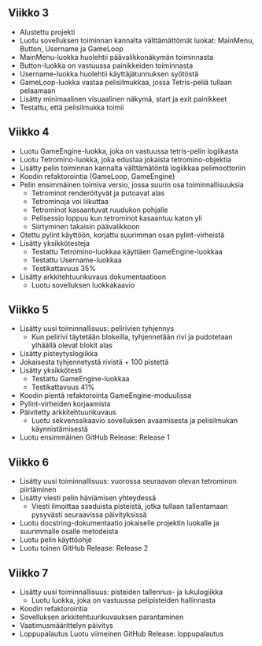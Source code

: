 ## Viikko 3

- Alustettu projekti
- Luotu sovelluksen toiminnan kannalta välttämättömät luokat: MainMenu, Button, Username ja GameLoop
- MainMenu-luokka huolehtii päävalikkonäkymän toiminnasta
- Button-luokka on vastuussa painikkeiden toiminnasta
- Username-luokka huolehtii käyttäjätunnuksen syötöstä
- GameLoop-luokka vastaa pelisilmukkaa, jossa Tetris-peliä tullaan pelaamaan
- Lisätty minimaalinen visuaalinen näkymä, start ja exit painikkeet
- Testattu, että pelisilmukka toimii

## Viikko 4

- Luotu GameEngine-luokka, joka on vastuussa tetris-pelin logiikasta
- Luotu Tetromino-luokka, joka edustaa jokaista tetromino-objektia
- Lisätty pelin toiminnan kannalta välttämätöntä logiikkaa pelimoottoriin
- Koodin refaktorointia (GameLoop, GameEngine)
- Pelin ensimmäinen toimiva versio, jossa suurin osa toiminnallisuuksia
  - Tetrominot renderöityvät ja putoavat alas
  - Tetrominoja voi liikuttaa
  - Tetrominot kasaantuvat ruudukon pohjalle
  - Pelisessio loppuu kun tetrominot kasaantuu katon yli
  - Siirtyminen takaisin päävalikkoon
- Otettu pylint käyttöön, korjattu suurimman osan pylint-virheistä
- Lisätty yksikkötesteja
  - Testattu Tetromino-luokkaa käyttäen GameEngine-luokkaa
  - Testattu Username-luokkaa
  - Testikattavuus 35%
- Lisätty arkkitehtuurikuvaus dokumentaatioon
  - Luotu sovelluksen luokkakaavio

## Viikko 5
- Lisätty uusi toiminnallisuus: pelirivien tyhjennys
  - Kun pelirivi täytetään blokeilla, tyhjennetään rivi ja pudotetaan ylhäällä olevat blokit alas
- Lisätty pisteytyslogiikka
 - Jokaisesta tyhjennetystä rivistä + 100 pistettä
- Lisätty yksikkötesti
  - Testattu GameEngine-luokkaa
  - Testikattavuus 41%
- Koodin pientä refaktorointa GameEngine-moduulissa
- Pylint-virheiden korjaamista
- Päivitetty arkkitehtuurikuvaus
  - Luotu sekvenssikaavio sovelluksen avaamisesta ja pelisilmukan käynnistämisestä
- Luotu ensimmäinen GitHub Release: Release 1
 
## Viikko 6
- Lisätty uusi toiminnallisuus: vuorossa seuraavan olevan tetrominon piirtäminen
- Lisätty viesti pelin häviämisen yhteydessä
  - Viesti ilmoittaa saaduista pisteistä, jotka tullaan tallentamaan pysyvästi seuraavissa päivityksissä
- Luotu docstring-dokumentaatio jokaiselle projektin luokalle ja suurimmalle osalle metodeista
- Luotu pelin käyttöohje
- Luotu toinen GitHub Release: Release 2

## Viikko 7
- Lisätty uusi toiminnallisuus: pisteiden tallennus- ja lukulogiikka
  - Luotu luokka, joka on vastuussa pelipisteiden hallinnasta
- Koodin refaktorointia
- Sovelluksen arkkitehtuurikuvauksen parantaminen
- Vaatimusmäärittelyn päivitys
- Loppupalautus
  Luotu viimeinen GitHub Release: loppupalautus